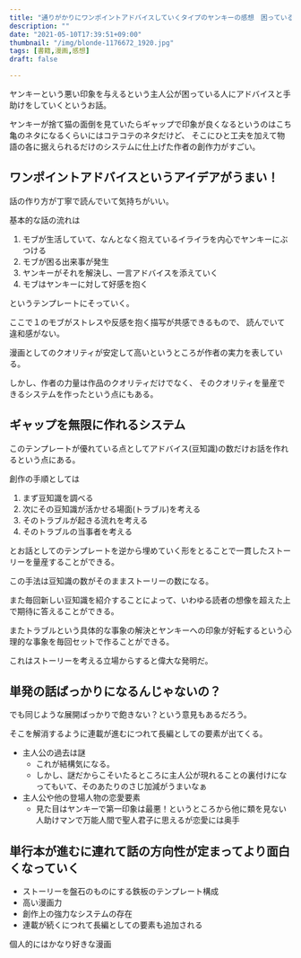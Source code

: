 ```yaml
---
title: "通りがかりにワンポイントアドバイスしていくタイプのヤンキーの感想　困っている人がいたら行動に移せることの勇気よ"
description: ""
date: "2021-05-10T17:39:51+09:00"
thumbnail: "/img/blonde-1176672_1920.jpg"
tags: [書籍,漫画,感想]
draft: false

---
```

ヤンキーという悪い印象を与えるという主人公が困っている人にアドバイスと手助けをしていくというお話。

ヤンキーが捨て猫の面倒を見ていたらギャップで印象が良くなるというのはこち亀のネタになるくらいにはコテコテのネタだけど、
そこにひと工夫を加えて物語の各に据えられるだけのシステムに仕上げた作者の創作力がすごい。
## ワンポイントアドバイスというアイデアがうまい！
話の作り方が丁寧で読んでいて気持ちがいい。

基本的な話の流れは

1. モブが生活していて、なんとなく抱えているイライラを内心でヤンキーにぶつける
2. モブが困る出来事が発生
3. ヤンキーがそれを解決し、一言アドバイスを添えていく
4. モブはヤンキーに対して好感を抱く

というテンプレートにそっていく。

ここで１のモブがストレスや反感を抱く描写が共感できるもので、
読んでいて違和感がない。

漫画としてのクオリティが安定して高いというところが作者の実力を表している。

しかし、作者の力量は作品のクオリティだけでなく、
そのクオリティを量産できるシステムを作ったという点にもある。

## ギャップを無限に作れるシステム
このテンプレートが優れている点としてアドバイス(豆知識)の数だけお話を作れるという点にある。

創作の手順としては

1. まず豆知識を調べる
2. 次にその豆知識が活かせる場面(トラブル)を考える
3. そのトラブルが起きる流れを考える
4. そのトラブルの当事者を考える

とお話としてのテンプレートを逆から埋めていく形をとることで一貫したストーリーを量産することができる。

この手法は豆知識の数がそのままストーリーの数になる。

また毎回新しい豆知識を紹介することによって、いわゆる読者の想像を超えた上で期待に答えることができる。

またトラブルという具体的な事象の解決とヤンキーへの印象が好転するという心理的な事象を毎回セットで作ることができる。

これはストーリーを考える立場からすると偉大な発明だ。

## 単発の話ばっかりになるんじゃないの？
でも同じような展開ばっかりで飽きない？という意見もあるだろう。

そこを解消するように連載が進むにつれて長編としての要素が出てくる。

- 主人公の過去は謎
  - これが結構気になる。
  - しかし、謎だからこそいたるところに主人公が現れることの裏付けになってもいて、そのあたりのさじ加減がうまいなぁ
- 主人公や他の登場人物の恋愛要素
  - 見た目はヤンキーで第一印象は最悪！というところから他に類を見ない人助けマンで万能人間で聖人君子に思えるが恋愛には奥手


## 単行本が進むに連れて話の方向性が定まってより面白くなっていく
- ストーリーを盤石のものにする鉄板のテンプレート構成
- 高い漫画力
- 創作上の強力なシステムの存在
- 連載が続くにつれて長編としての要素も追加される

個人的にはかなり好きな漫画

<div data-vc_mylinkbox_id="887685189"></div>